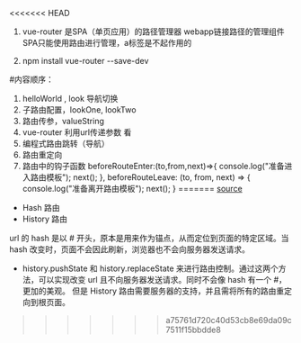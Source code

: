 <<<<<<< HEAD
1. vue-router 是SPA（单页应用）的路径管理器
  webapp链接路径的管理组件
  SPA只能使用路由进行管理，a标签是不起作用的

2. npm install vue-router --save-dev

#内容顺序：
  1. helloWorld , look 导航切换
  2. 子路由配置，lookOne, lookTwo
  3. 路由传参，<router-link :to="{name:xxx,params:{key:value}}">valueString</router-link>
  4. vue-router 利用url传递参数 <router-link to="/look/666">看</router-link>
  5. 编程式路由跳转（导航）
  6. 路由重定向
  7. 路由中的钩子函数
      beforeRouteEnter:(to,from,next)=>{
        console.log("准备进入路由模板");
        next();
      },
      beforeRouteLeave: (to, from, next) => {
        console.log("准备离开路由模板");
        next();
      }
=======
[source](https://juejin.im/post/5b330142e51d4558b10a9cc5)

- Hash 路由
- History 路由

url 的 hash 是以 # 开头，原本是用来作为锚点，从而定位到页面的特定区域。当 hash 改变时，页面不会因此刷新，浏览器也不会向服务器发送请求。

- history.pushState 和 history.replaceState 来进行路由控制。通过这两个方法，可以实现改变 url 且不向服务器发送请求。同时不会像 hash 有一个 #，更加的美观。
但是 History 路由需要服务器的支持，并且需将所有的路由重定向到根页面。


>>>>>>> a75761d720c40d53cb8e69da09c7511f15bbdde8
